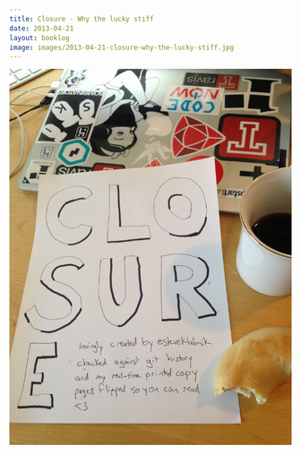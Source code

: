 ```yaml
---
title: Closure - Why the lucky stiff
date: 2013-04-21
layout: booklog
image: images/2013-04-21-closure-why-the-lucky-stiff.jpg
---
```

![Closure - Why the lucky stiff](images/2013-04-21-closure-why-the-lucky-stiff.jpg)
